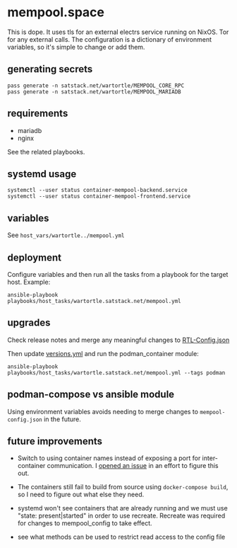 # mempool.space

This is dope. It uses tls for an external electrs service running on NixOS. Tor for any external calls. The configuration is a dictionary of environment variables, so it's simple to change or add them.

## generating secrets

```
pass generate -n satstack.net/wartortle/MEMPOOL_CORE_RPC
pass generate -n satstack.net/wartortle/MEMPOOL_MARIADB
```

## requirements

* mariadb
* nginx

See the related playbooks.

## systemd usage

```
systemctl --user status container-mempool-backend.service
systemctl --user status container-mempool-frontend.service
```

## variables

See `host_vars/wartortle../mempool.yml`

## deployment

Configure variables and then run all the tasks from a playbook for the target host. Example:

```
ansible-playbook playbooks/host_tasks/wartortle.satstack.net/mempool.yml
```

## upgrades

Check release notes and merge any meaningful changes to [RTL-Config.json](https://github.com/Ride-The-Lightning/RTL/blob/master/Sample-RTL-Config.json)

Then update [versions.yml](../../../group_vars/all/versions.yml) and run the podman_container module:

```
ansible-playbook playbooks/host_tasks/wartortle.satstack.net/mempool.yml --tags podman
```

## podman-compose vs ansible module

Using environment variables avoids needing to merge changes to `mempool-config.json` in the future.

## future improvements

* Switch to using container names instead of exposing a port for inter-container communication. I [opened an issue](https://github.com/containers/ansible-podman-collections/issues/604) in an effort to figure this out.

* The containers still fail to build from source using `docker-compose build`, so I need to figure out what else they need.

* systemd won't see containers that are already running and we must use "state: present|started" in order to use recreate. Recreate was required for changes to mempool_config to take effect.

* see what methods can be used to restrict read access to the config file